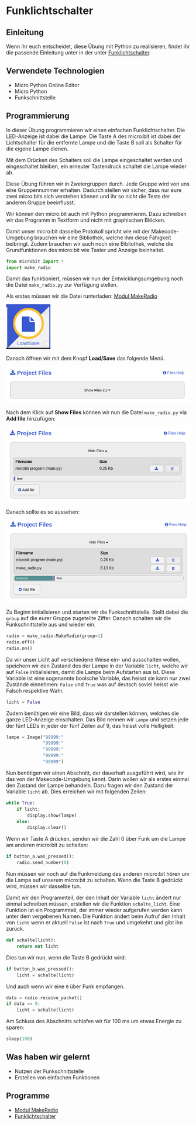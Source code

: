 # Funklichtschalter

## Einleitung

Wenn ihr euch entscheidet, diese Übung mit Python zu realisieren, findet ihr die passende Einleitung unter in der unter [Funklichtschalter](../60_lightswitch/lesson).


## Verwendete Technologien

* Micro Python Online Editor
* Micro Python
* Funkschnittstelle


## Programmierung

In dieser Übung programmieren wir einen einfachen Funklichtschalter. Die LED-Anzeige ist dabei die Lampe. Die Taste A des micro:bit ist dabei der Lichtschalter für die entfernte Lampe und die Taste B soll als Schalter für die eigene Lampe dienen.

Mit dem Drücken des Schalters soll die Lampe eingeschaltet werden und eingeschaltet bleiben, ein erneuter Tastendruck schaltet die Lampe wieder ab.

Diese Übung führen wir in Zweiergruppen durch. Jede Gruppe wird von uns eine Gruppennummer erhalten. Dadurch stellen wir sicher, dass nur eure zwei micro:bits sich verstehen können und ihr so nicht die Tests der anderen Gruppe beeinflusst.

Wir können den micro:bit auch mit Python programmieren. Dazu schreiben wir das Programm in Textform und nicht mit graphischen Blöcken.

Damit unser micro:bit dasselbe Protokoll spricht wie mit der Makecode-Umgebung brauchen wir eine Bibliothek, welche ihm diese Fähigkeit beibringt. Zudem brauchen wir auch noch eine Bibliothek, welche die Grundfunktionen des micro:bit wie Taster und Anzeige  beinhaltet.

```python
from microbit import *
import make_radio
```

Damit das funktioniert, müssen wir nun der Entwicklungsumgebung noch die Datei ```make_radio.py``` zur Verfügung stellen.

Als erstes müssen wir die Datei runterladen: [Modul MakeRadio](./make_radio.py)

![](load_save.png)

Danach öffnen wir mit dem Knopf **Load/Save** das folgende Menü.

![](project_files0.png)

Nach dem Klick auf **Show Files** können wir nun die Datei ```make_radio.py``` via **Add file** hinzufügen:

![](project_files1.png)

Danach sollte es so aussehen:

![](project_files2.png)

Zu Beginn initialisieren und starten wir die Funkschnittstelle. Stellt dabei die ```group``` auf die eurer Gruppe zugeteilte Ziffer. Danach schalten wir die Funkschnittstelle aus und wieder ein.

```python
radio = make_radio.MakeRadio(group=1)
radio.off()
radio.on()
```

Da wir unser Licht auf verschiedene Weise ein- und ausschalten wollen, speichern wir den Zustand des der Lampe in der Variable ```licht```, welche wir auf ```False``` initialisieren, damit die Lampe beim Aufstarten aus ist. Diese Variable ist eine sogenannte boolsche Variable, das heisst sie kann nur zwei Zustände einnehmen: ```False``` und ```True``` was auf deutsch soviel heisst wie Falsch respektive Wahr.

```python
licht = False
```

Zudem benötigen wir eine Bild, dass wir darstellen können, welches die ganze LED-Anzeige einschalten. Das Bild nennen wir ```Lampe``` und setzen jede der fünf LEDs in jeder der fünf Zeilen auf 9, das heisst volle Helligkeit:

```python
lampe = Image("99999:"
              "99999:"
              "99999:"
              "99999:"
              "99999")
```

Nun benötigen wir einen Abschnitt, der dauerhaft ausgeführt wird, wie ihr das von der Makecode-Umgebung kennt. Darin wollen wir als erstes einmal den Zustand der Lampe behandeln. Dazu fragen wir den Zustand der Variable ```licht``` ab. Dies erreichen wir mit folgenden Zeilen:

```python
while True:
    if licht:
        display.show(lampe)
    else:
        display.clear()
```

Wenn wir Taste A drücken, senden wir die Zahl 0 über Funk um die Lampe am anderen micro:bit zu schalten: 

```python
if button_a.was_pressed():
    radio.send_number(0)
```

Nun müssen wir noch auf die Funkmeldung des anderen micro:bit hören um die Lampe auf unserem micro:bit zu schalten. Wenn die Taste B gedrückt wird, müssen wir dasselbe tun.

Damit wir den Programmteil, der den Inhalt der Variable ```licht``` ändert nur einmal schreiben müssen, erstellen wir die Funktion ```schalte_licht```. Eine Funktion ist ein Programmteil, der immer wieder aufgerufen werden kann unter dem vergebenen Namen. Die Funktion ändert beim Aufruf den Inhalt von ```licht``` wenn er aktuell ```False``` ist nach ```True``` und umgekehrt und gibt ihn zurück.
```python
def schalte(licht):
    return not licht
```

Dies tun wir nun, wenn die Taste B gedrückt wird:

```python
if button_b.was_pressed():
    licht = schalte(licht)
```

Und auch wenn wir eine ```0``` über Funk empfangen.

```python
data = radio.receive_packet()
if data == 0:
    licht = schalte(licht)
```

Am Schluss des Abschnitts schlafen wir für 100 ms um etwas Energie zu sparen:

```python
sleep(100)
```



## Was haben wir gelernt

*   Nutzen der Funkschnittstelle
*   Erstellen von einfachen Funktionen

## Programme

*   [Modul MakeRadio](./make_radio.py)
*   [Funklichtschalter](./funklichtschalter.py)
